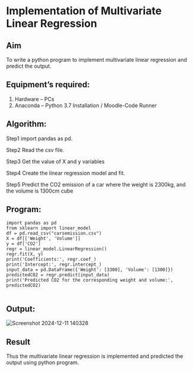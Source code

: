 # Implementation of Multivariate Linear Regression
## Aim

To write a python program to implement multivariate linear regression and predict the output.
## Equipment’s required:

1.	Hardware – PCs
2.	Anaconda – Python 3.7 Installation / Moodle-Code Runner
## Algorithm:
Step1
import pandas as pd.

Step2
Read the csv file.

Step3
Get the value of X and y variables

Step4
Create the linear regression model and fit.

Step5
Predict the CO2 emission of a car where the weight is 2300kg, and the volume is 1300cm cube

## Program:
```
import pandas as pd
from sklearn import linear_model
df = pd.read_csv("carsemission.csv")
X = df[['Weight', 'Volume']]
y = df['CO2']
regr = linear_model.LinearRegression()
regr.fit(X, y)
print('Coefficients:', regr.coef_)
print('Intercept:', regr.intercept_)
input_data = pd.DataFrame({'Weight': [3300], 'Volume': [1300]})
predictedCO2 = regr.predict(input_data)
print('Predicted CO2 for the corresponding weight and volume:', predictedCO2)


```
## Output:
![Screenshot 2024-12-11 140328](https://github.com/user-attachments/assets/5baf9c6f-8ce4-4419-96e1-7e5a7935d6be)


## Result



Thus the multivariate linear regression is implemented and predicted the output using python program.
